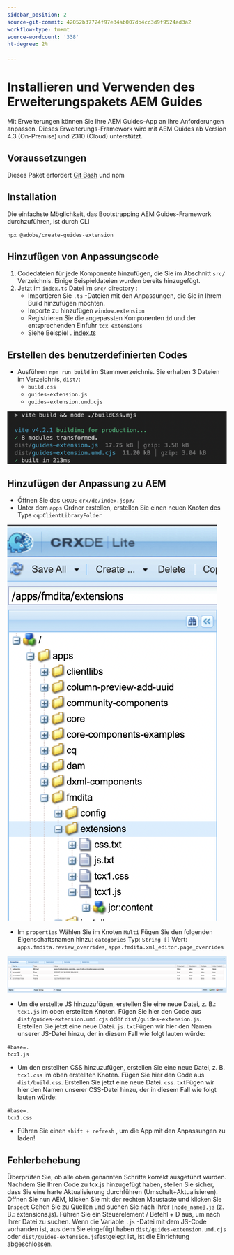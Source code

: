 ```yaml
---
sidebar_position: 2
source-git-commit: 42052b37724f97e34ab007db4cc3d9f9524ad3a2
workflow-type: tm+mt
source-wordcount: '338'
ht-degree: 2%

---
```



# Installieren und Verwenden des Erweiterungspakets AEM Guides

Mit Erweiterungen können Sie Ihre AEM Guides-App an Ihre Anforderungen anpassen. Dieses Erweiterungs-Framework wird mit AEM Guides ab Version 4.3 (On-Premise) und 2310 (Cloud) unterstützt.

## Voraussetzungen

Dieses Paket erfordert [Git Bash](https://github.com/git-guides/install-git) und npm

## Installation

Die einfachste Möglichkeit, das Bootstrapping AEM Guides-Framework durchzuführen, ist durch CLI

```bash
npx @adobe/create-guides-extension
```

## Hinzufügen von Anpassungscode

1. Codedateien für jede Komponente hinzufügen, die Sie im Abschnitt `src/` Verzeichnis. Einige Beispieldateien wurden bereits hinzugefügt.
2. Jetzt im `index.ts` Datei im `src/` directory :
   - Importieren Sie `.ts` -Dateien mit den Anpassungen, die Sie in Ihrem Build hinzufügen möchten.
   - Importe zu hinzufügen `window.extension`
   - Registrieren Sie die angepassten Komponenten `id` und der entsprechenden Einfuhr `tcx extensions`
   - Siehe Beispiel . [index.ts](../../../src/index.ts)

## Erstellen des benutzerdefinierten Codes

- Ausführen `npm run build` im Stammverzeichnis. Sie erhalten 3 Dateien im Verzeichnis, `dist/`:
   - `build.css`
   - `guides-extension.js`
   - `guides-extension.umd.cjs`

![Ausgabe erstellen](./../imgs/build_output.png)

## Hinzufügen der Anpassung zu AEM

- Öffnen Sie das `CRXDE` `crx/de/index.jsp#/`
- Unter dem `apps` Ordner erstellen, erstellen Sie einen neuen Knoten des Typs `cq:ClientLibraryFolder`

![Ordnerstruktur](./../imgs/crxde_folder_structure.png)

- Im `properties` Wählen Sie im Knoten `Multi` Fügen Sie den folgenden Eigenschaftsnamen hinzu: `categories`
Typ: `String []`
Wert: `apps.fmdita.review_overrides`, `apps.fmdita.xml_editor.page_overrides`

![Ordnereigenschaften](./../imgs/crxde_folder_properties.png)

- Um die erstellte JS hinzuzufügen, erstellen Sie eine neue Datei, z. B.: `tcx1.js` im oben erstellten Knoten. Fügen Sie hier den Code aus `dist/guides-extension.umd.cjs` oder `dist/guides-extension.js`. Erstellen Sie jetzt eine neue Datei. `js.txt`Fügen wir hier den Namen unserer JS-Datei hinzu, der in diesem Fall wie folgt lauten würde:

```t
#base=.
tcx1.js
```

- Um den erstellten CSS hinzuzufügen, erstellen Sie eine neue Datei, z. B. `tcx1.css` im oben erstellten Knoten. Fügen Sie hier den Code aus `dist/build.css`. Erstellen Sie jetzt eine neue Datei. `css.txt`Fügen wir hier den Namen unserer CSS-Datei hinzu, der in diesem Fall wie folgt lauten würde:

```t
#base=.
tcx1.css
```

- Führen Sie einen `shift + refresh` , um die App mit den Anpassungen zu laden!

## Fehlerbehebung

Überprüfen Sie, ob alle oben genannten Schritte korrekt ausgeführt wurden.
Nachdem Sie Ihren Code zu tcx.js hinzugefügt haben, stellen Sie sicher, dass Sie eine harte Aktualisierung durchführen (Umschalt+Aktualisieren).
Öffnen Sie nun AEM, klicken Sie mit der rechten Maustaste und klicken Sie `Inspect`
Gehen Sie zu Quellen und suchen Sie nach Ihrer `[node_name].js` (z. B.: extensions.js). Führen Sie ein Steuerelement / Befehl + D aus, um nach Ihrer Datei zu suchen. Wenn die Variable `.js` -Datei mit dem JS-Code vorhanden ist, aus dem Sie eingefügt haben `dist/guides-extension.umd.cjs` oder `dist/guides-extension.js`festgelegt ist, ist die Einrichtung abgeschlossen.
